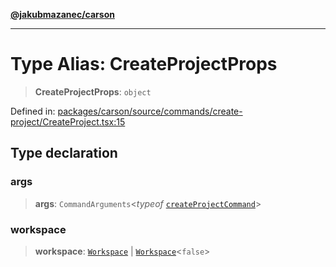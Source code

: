 [**@jakubmazanec/carson**](../README.md)

---

# Type Alias: CreateProjectProps

> **CreateProjectProps**: `object`

Defined in:
[packages/carson/source/commands/create-project/CreateProject.tsx:15](https://github.com/jakubmazanec/tools/blob/0373298af23ca7b778987184cd6fcccd21ae54be/packages/carson/source/commands/create-project/CreateProject.tsx#L15)

## Type declaration

### args

> **args**: `CommandArguments`\<_typeof_
> [`createProjectCommand`](../variables/createProjectCommand.md)\>

### workspace

> **workspace**: [`Workspace`](../classes/Workspace.md) \|
> [`Workspace`](../classes/Workspace.md)\<`false`\>
